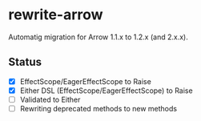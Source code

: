 # rewrite-arrow

Automatig migration for Arrow 1.1.x to 1.2.x (and 2.x.x).

## Status

 - [x] EffectScope/EagerEffectScope to Raise
 - [x] Either DSL (EffectScope/EagerEffectScope) to Raise
 - [ ] Validated to Either
 - [ ] Rewriting deprecated methods to new methods
